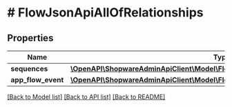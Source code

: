 # # FlowJsonApiAllOfRelationships

## Properties

Name | Type | Description | Notes
------------ | ------------- | ------------- | -------------
**sequences** | [**\OpenAPI\ShopwareAdminApiClient\Model\FlowJsonApiAllOfRelationshipsSequences**](FlowJsonApiAllOfRelationshipsSequences.md) |  | [optional]
**app_flow_event** | [**\OpenAPI\ShopwareAdminApiClient\Model\FlowJsonApiAllOfRelationshipsAppFlowEvent**](FlowJsonApiAllOfRelationshipsAppFlowEvent.md) |  | [optional]

[[Back to Model list]](../../README.md#models) [[Back to API list]](../../README.md#endpoints) [[Back to README]](../../README.md)
